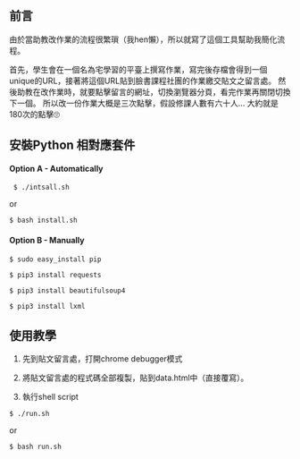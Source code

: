 ## 前言

由於當助教改作業的流程很繁瑣（我hen懶），所以就寫了這個工具幫助我簡化流程。

首先，學生會在一個名為宅學習的平臺上撰寫作業，寫完後存檔會得到一個unique的URL，接著將這個URL貼到臉書課程社團的作業繳交貼文之留言處。
然後助教在改作業時，就要點擊留言的網址，切換瀏覽器分頁，看完作業再關閉切換下一個。 所以改一份作業大概是三次點擊，假設修課人數有六十人… 大約就是180次的點擊🙄


## 安裝Python 相對應套件

#### Option A - Automatically

 ```shell
  $ ./intsall.sh
  ```

 or

  ```shell
  $ bash install.sh
  ```

#### Option B - Manually

```shell
$ sudo easy_install pip

$ pip3 install requests

$ pip3 install beautifulsoup4

$ pip3 install lxml
```

## 使用教學
1. 先到貼文留言處，打開chrome debugger模式

2. 將貼文留言處的程式碼全部複製，貼到data.html中（直接覆寫）。

3. 執行shell script

```shell
$ ./run.sh
```
or

```shell
$ bash run.sh
```
